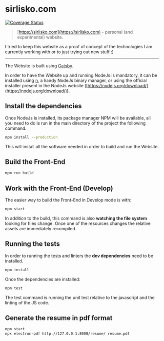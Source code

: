 # sirlisko.com

[![Coverage Status](https://coveralls.io/repos/github/sirLisko/sirlisko.com/badge.svg?branch=master)](https://coveralls.io/github/sirLisko/sirlisko.com?branch=master)

> [https://sirlisko.com](https://sirlisko.com) - personal (and experimental) website.

I tried to keep this website as a proof of concept of the technologies I am currently working with or to just trying out new stuff :)

---

The Website is built using [Gatsby](https://gatsbyjs.org).

In order to have the Website up and running NodeJs is mandatory, it can be installed using [n](https://github.com/tj/n), a handy NodeJs binary manager, or using the official installer present in the NodeJs website ([https://nodejs.org/download/](https://nodejs.org/download/)).

## Install the dependencies

Once NodeJs is installed, its package manager NPM will be available, all you need to do is run in the main directory of the project the following command.

```bash
npm install --production
```

This will install all the software needed in order to build and run the Website.

## Build the Front-End

```bash
npm run build
```

## Work with the Front-End (Develop)

The easier way to build the Front-End in Develop mode is with:

```bash
npm start
```

In addition to the build, this command is also **watching the file system** looking for files change. Once one of the resources changes the relative assets are immediately recompiled.

## Running the tests

In order to running the tests and linters the **dev dependencies** need to be installed.

```bash
npm install
```

Once the dependencies are installed:

```bash
npm test
```

The test command is running the unit test relative to the javascript and the linting of the JS code.

## Generate the resume in pdf format

```bash
npm start
npx electron-pdf http://127.0.0.1:8000/resume/ resume.pdf
```

